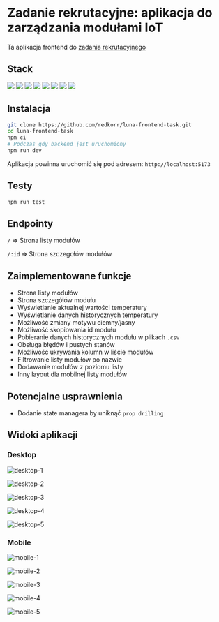 # Zadanie rekrutacyjne: aplikacja do zarządzania modułami IoT

Ta aplikacja frontend do [zadania rekrutacyjnego](https://gitlab.com/piotrdurniat/recruitment-luna)

## Stack

<img src='https://img.shields.io/badge/React-20232A?style=for-the-badge&logo=react&logoColor=61DAFB'>

<img src='https://img.shields.io/badge/TypeScript-007ACC?style=for-the-badge&logo=typescript&logoColor=white'>

<img src='https://img.shields.io/badge/Tailwind_CSS-38B2AC?style=for-the-badge&logo=tailwind-css&logoColor=white'>

<img src='https://img.shields.io/badge/shadcn%2Fui-000000?style=for-the-badge&logo=shadcnui&logoColor=white'>

<img src='https://img.shields.io/badge/Zod-000000?style=for-the-badge&logo=zod&logoColor=3068B7'>

<img src='https://img.shields.io/badge/axios-671ddf?&style=for-the-badge&logo=axios&logoColor=white'>

<img src='https://img.shields.io/badge/Socket.io-010101?&style=for-the-badge&logo=Socket.io&logoColor=white'>

<img src='https://img.shields.io/badge/Vite-B73BFE?style=for-the-badge&logo=vite&logoColor=FFD62E'>

## Instalacja

```bash
git clone https://github.com/redkorr/luna-frontend-task.git
cd luna-frontend-task
npm ci
# Podczas gdy backend jest uruchomiony
npm run dev
```

Aplikacja powinna uruchomić się pod adresem: `http://localhost:5173`

## Testy

```bash
npm run test
```

## Endpointy

`/` => Strona listy modułów

`/:id` => Strona szczegołów modułów

## Zaimplementowane funkcje

- Strona listy modułów
- Strona szczegółów modułu
- Wyświetlanie aktualnej wartości temperatury
- Wyświetlanie danych historycznych temperatury
- Możliwość zmiany motywu ciemny/jasny
- Możliwość skopiowania id modułu
- Pobieranie danych historycznych modułu w plikach `.csv`
- Obsługa błędów i pustych stanów
- Możliwość ukrywania kolumn w liście modułów
- Filtrowanie listy modułów po nazwie
- Dodawanie modułów z poziomu listy
- Inny layout dla mobilnej listy modułów

## Potencjalne usprawnienia

- Dodanie state managera by uniknąć `prop drilling`

## Widoki aplikacji

### Desktop

![desktop-1](./public/screenshots/desktop-1.png)

![desktop-2](./public/screenshots/desktop-2.png)

![desktop-3](./public/screenshots/desktop-3.png)

![desktop-4](./public/screenshots/desktop-4.png)

![desktop-5](./public/screenshots/desktop-5.png)

### Mobile

![mobile-1](./public/screenshots/mobile-1.png)

![mobile-2](./public/screenshots/mobile-2.png)

![mobile-3](./public/screenshots/mobile-3.png)

![mobile-4](./public/screenshots/mobile-4.png)

![mobile-5](./public/screenshots/mobile-5.png)
